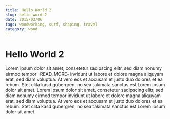 ```yaml
---
title: Hello World 2
slug: hello-word-2
date: 2015/03/06
tags: woodworking, surf, shaping, travel
category: wood
---
```


# Hello World 2

Lorem ipsum dolor sit amet, consetetur sadipscing elitr, sed diam nonumy eirmod tempor -READ_MORE- invidunt ut labore et dolore magna aliquyam erat, sed diam voluptua. At vero eos et accusam et justo duo dolores et ea rebum. Stet clita kasd gubergren, no sea takimata sanctus est Lorem ipsum dolor sit amet. Lorem ipsum dolor sit amet, consetetur sadipscing elitr, sed diam nonumy eirmod tempor invidunt ut labore et dolore magna aliquyam erat, sed diam voluptua. At vero eos et accusam et justo duo dolores et ea rebum. Stet clita kasd gubergren, no sea takimata sanctus est Lorem ipsum dolor sit amet.